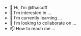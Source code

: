 - 👋 Hi, I’m @thaicoff
- 👀 I’m interested in ...
- 🌱 I’m currently learning ...
- 💞️ I’m looking to collaborate on ...
- 📫 How to reach me ...

<!---
thaicoff/thaicoff is a ✨ special ✨ repository because its `README.md` (this file) appears on your GitHub profile.
You can click the Preview link to take a look at your changes.
--->
